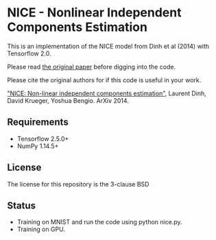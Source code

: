 NICE - Nonlinear Independent Components Estimation
===========================================

This is an implementation of the NICE model from Dinh et al (2014) with Tensorflow 2.0.

Please read [the original paper](https://arxiv.org/abs/1410.8516) before digging into the code.

Please cite the original authors for if this code is useful in your work. 

["NICE: Non-linear independent components estimation"](http://arxiv.org/abs/1410.8516), Laurent Dinh, David Krueger, Yoshua Bengio. ArXiv 2014.


Requirements
------------
* Tensorflow 2.5.0+
* NumPy 1.14.5+

License
-------
The license for this repository is the 3-clause BSD


Status
------
* Training on MNIST and run the code using python nice.py.
* Training on GPU.
